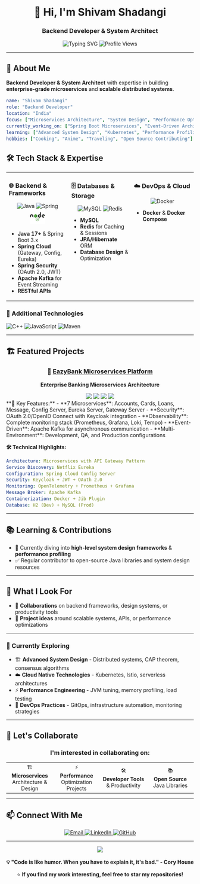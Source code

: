 <div align="center">

# 👋 Hi, I'm Shivam Shadangi
### Backend Developer & System Architect

<img src="https://readme-typing-svg.herokuapp.com?font=Fira+Code&size=24&pause=1000&color=667EEA&center=true&vCenter=true&width=600&lines=Building+Scalable+Microservices;Spring+Boot+%7C+Java+%7C+System+Design;Passionate+about+Clean+Architecture;Open+Source+Contributor" alt="Typing SVG" />

<img src="https://komarev.com/ghpvc/?username=shadangi54&color=blueviolet&style=flat-square&label=Profile+Views" alt="Profile Views" />

</div>

---

## 🚀 About Me

**Backend Developer & System Architect** with expertise in building **enterprise-grade microservices** and **scalable distributed systems**.

```yaml
name: "Shivam Shadangi"
role: "Backend Developer"
location: "India"
focus: ["Microservices Architecture", "System Design", "Performance Optimization"]
currently_working_on: ["Spring Boot Microservices", "Event-Driven Architecture", "Cloud-Native Applications"]
learning: ["Advanced System Design", "Kubernetes", "Performance Profiling"]
hobbies: ["Cooking", "Anime", "Traveling", "Open Source Contributing"]
```

## 🛠️ Tech Stack & Expertise

<table>
<tr>
<td valign="top" width="33%">

### 🌐 Backend & Frameworks
<div align="center">
<img src="https://cdn.jsdelivr.net/gh/devicons/devicon/icons/java/java-original.svg" alt="Java" width="40" height="40"/>
<img src="https://cdn.jsdelivr.net/gh/devicons/devicon/icons/spring/spring-original.svg" alt="Spring" width="40" height="40"/>
<img src="https://raw.githubusercontent.com/devicons/devicon/master/icons/nodejs/nodejs-original-wordmark.svg" alt="Node.js" width="40" height="40"/>
</div>

- **Java 17+** & Spring Boot 3.x
- **Spring Cloud** (Gateway, Config, Eureka)
- **Spring Security** (OAuth 2.0, JWT)
- **Apache Kafka** for Event Streaming
- **RESTful APIs**

</td>
<td valign="top" width="33%">

### 🗄️ Databases & Storage
<div align="center">
<img src="https://cdn.jsdelivr.net/gh/devicons/devicon/icons/mysql/mysql-original.svg" alt="MySQL" width="40" height="40"/>
<img src="https://cdn.jsdelivr.net/gh/devicons/devicon/icons/redis/redis-original.svg" alt="Redis" width="40" height="40"/>
</div>

- **MySQL**
- **Redis** for Caching & Sessions
- **JPA/Hibernate** ORM
- **Database Design** & Optimization

</td>
<td valign="top" width="33%">

### ☁️ DevOps & Cloud
<div align="center">
<img src="https://cdn.jsdelivr.net/gh/devicons/devicon/icons/docker/docker-original.svg" alt="Docker" width="40" height="40"/>
</div>

- **Docker** & **Docker Compose**

</td>
</tr>
</table>

### 🔧 Additional Technologies
<p align="left">
  <img src="https://cdn.jsdelivr.net/gh/devicons/devicon/icons/cplusplus/cplusplus-original.svg" alt="C++" width="32"/>
  <img src="https://cdn.jsdelivr.net/gh/devicons/devicon/icons/javascript/javascript-original.svg" alt="JavaScript" width="32"/>
  <img src="https://www.vectorlogo.zone/logos/apache_maven/apache_maven-icon.svg" alt="Maven" width="32"/>
</p>

---
<!--- --- -->
<!---
## 📊 GitHub Stats

<p align="center">
  <img src="https://github-readme-stats.vercel.app/api?username=shivam-shadangi&show_icons=true&theme=radical"/>
  <img src="https://github-readme-streak-stats.herokuapp.com/?user=shivam-shadangi"/>
</p>
-->
<!--- --- -->
## 🏗️ Featured Projects

<div align="center">

### 🏦 [EazyBank Microservices Platform](https://github.com/shadangi54/EazyBank)
**Enterprise Banking Microservices Architecture**

<img src="https://img.shields.io/badge/Spring%20Boot-3.3.0-brightgreen?style=for-the-badge&logo=spring-boot" />
<img src="https://img.shields.io/badge/Spring%20Cloud-2023.0.1-blue?style=for-the-badge&logo=spring" />
<img src="https://img.shields.io/badge/Docker-Enabled-blue?style=for-the-badge&logo=docker" />
<img src="https://img.shields.io/badge/Kafka-Event%20Streaming-orange?style=for-the-badge&logo=apache-kafka" />

</div>
**🎯 Key Features:**
- **7 Microservices**: Accounts, Cards, Loans, Message, Config Server, Eureka Server, Gateway Server
- **Security**: OAuth 2.0/OpenID Connect with Keycloak integration
- **Observability**: Complete monitoring stack (Prometheus, Grafana, Loki, Tempo)
- **Event-Driven**: Apache Kafka for asynchronous communication
- **Multi-Environment**: Development, QA, and Production configurations

**🛠️ Technical Highlights:**
```yaml
Architecture: Microservices with API Gateway Pattern
Service Discovery: Netflix Eureka
Configuration: Spring Cloud Config Server
Security: Keycloak + JWT + OAuth 2.0
Monitoring: OpenTelemetry + Prometheus + Grafana
Message Broker: Apache Kafka
Containerization: Docker + Jib Plugin
Database: H2 (Dev) + MySQL (Prod)
```

---

## 📚 Learning & Contributions

- 🚧 Currently diving into **high-level system design frameworks** & **performance profiling**
- ✅ Regular contributor to open-source Java libraries and system design resources

---

## 🎯 What I Look For

- 🤝 **Collaborations** on backend frameworks, design systems, or productivity tools
- 📘 **Project ideas** around scalable systems, APIs, or performance optimizations

---

### 🎯 Currently Exploring
- 🏗️ **Advanced System Design** - Distributed systems, CAP theorem, consensus algorithms
- ☁️ **Cloud Native Technologies** - Kubernetes, Istio, serverless architectures
- ⚡ **Performance Engineering** - JVM tuning, memory profiling, load testing
- 🔄 **DevOps Practices** - GitOps, infrastructure automation, monitoring strategies

---

## 🤝 Let's Collaborate

<div align="center">

### I'm interested in collaborating on:

<table>
<tr>
<td align="center" width="25%">
🏗️<br/><strong>Microservices</strong><br/>Architecture & Design
</td>
<td align="center" width="25%">
⚡<br/><strong>Performance</strong><br/>Optimization Projects
</td>
<td align="center" width="25%">
🛠️<br/><strong>Developer Tools</strong><br/>& Productivity
</td>
<td align="center" width="25%">
📚<br/><strong>Open Source</strong><br/>Java Libraries
</td>
</tr>
</table>

</div>

---

## 📫 Connect With Me

<div align="center">

<a href="mailto:shadangi54@gmail.com">
<img src="https://img.shields.io/badge/Email-D14836?style=for-the-badge&logo=gmail&logoColor=white" alt="Email"/>
</a>
<a href="https://linkedin.com/in/shivam-shadangi-928631147/">
<img src="https://img.shields.io/badge/LinkedIn-0077B5?style=for-the-badge&logo=linkedin&logoColor=white" alt="LinkedIn"/>
</a>
<a href="https://github.com/shadangi54">
<img src="https://img.shields.io/badge/GitHub-100000?style=for-the-badge&logo=github&logoColor=white" alt="GitHub"/>
</a>

</div>

---

<div align="center">
<img src="https://capsule-render.vercel.app/api?type=waving&color=0:667eea,100:764ba2&height=100&section=footer"/>

**💡 "Code is like humor. When you have to explain it, it's bad." - Cory House**

⭐ **If you find my work interesting, feel free to star my repositories!**

</div>
